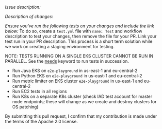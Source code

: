 *Issue description:*

*Description of changes:*

*Ensure you've run the following tests on your changes and include the link below:*
To do so, create a `test.yml` file with `name: Test` and workflow description to test your changes, then remove the file for your PR. Link your test run in your PR description. This process is a short term solution while we work on creating a staging environment for testing.

NOTE: TESTS RUNNING ON A SINGLE EKS CLUSTER CANNOT BE RUN IN PARALLEL. See the [needs](https://docs.github.com/en/actions/using-workflows/workflow-syntax-for-github-actions#jobsjob_idneeds) keyword to run tests in succession.
- Run Java EKS on `e2e-playground` in us-east-1 and eu-central-2
- Run Python EKS on `e2e-playground` in us-east-1 and eu-central-2
- Run metric limiter on EKS cluster `e2e-playground` in us-east-1 and eu-central-2
- Run EC2 tests in all regions
- Run K8s on a separate K8s cluster (check IAD test account for master node endpoints; these will change as we create and destroy clusters for OS patching)

By submitting this pull request, I confirm that my contribution is made under the terms of the Apache 2.0 license.
